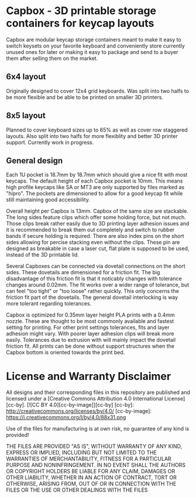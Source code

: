 Capbox - 3D printable storage containers for keycap layouts
===
Capbox are modular keycap storage containers meant to make it easy to switch keysets on your favorite keyboard and conveniently store currently unused ones for later or making it easy to package and send to a buyer them after selling them on the market. 

6x4 layout
---
Originally designed to cover 12x4 grid keyboards. Was split into two halfs to be more flexible and be able to be printed on smaller 3D printers.

8x5 layout
---
Planned to cover keyboard sizes up to 65% as well as cover row staggered layouts. Also split into two halfs for more flexiblity and better 3D printer support. Currently work in progress.

General design
---
Each 1U pocket is 18.7mm by 18.7mm which should give a nice fit with most keycaps. The default height of each Capbox pocket is 10mm. This means high profile keycaps like SA or MT3 are only supported by files marked as "hipro". The pockets are dimensioned to allow for a good keycap fit while still maintaining good accessibility. 

Overall height per Capbox is 13mm. Capbox of the same size are stackable. The long sides feature clips which offer some holding force, but not much. Those clips break rather easily due to 3D printing layer adhesion issues and it is recommended to break them out completely and switch to rubber bands if secure holding is required. There are also index pins on the short sides allowing for percise stacking even without the clips. These pin are designed as breakable in case a laser cut, flat plate
is supposed to be used, instead of the 3D printable lid.

Several Capboxes can be connected via dovetail connections on the short sides. These dovetails are dimensioned for a friction fit. The big disadvantage of this friction fit is that it noticably changes with tolerance changes around 0.02mm. The fit works over a wider range of tolerance, but can feel "too tight" or "too loose" rather quickly. This only concerns the friction fit part of the dovetails. The general dovetail interlocking is way more tolerant regarding
tolerances.

Capbox is optimized for 0.35mm layer height PLA prints with a 0.4mm nozzle. These are thought to be most commonly available and fastest setting for printing. For other print settings tolerances, fits and layer adhesion might vary. With poorer layer adhesion clips will break more easily. Tolerances due to extrusion with will mainly impact the dovetail friction fit. All prints can be done without support structures when the Capbox bottom is oriented towards the print bed.

License and Warranty Disclaimer
===
All designs and their corresponding files in this repository are published and licensed under a [Creative Commons Attribution 4.0 International
License][cc-by].
[![CC BY 4.0][cc-by-image]][cc-by]
[cc-by]: http://creativecommons.org/licenses/by/4.0/
[cc-by-image]: https://i.creativecommons.org/l/by/4.0/88x31.png

Use of the files for manufacturing is at own risk, no guarantee of any kind is provided!

THE FILES ARE PROVIDED "AS IS", WITHOUT WARRANTY OF ANY KIND, EXPRESS OR IMPLIED, INCLUDING BUT NOT LIMITED TO THE WARRANTIES OF MERCHANTABILITY, FITNESS FOR A PARTICULAR PURPOSE AND NONINFRINGEMENT. IN NO EVENT SHALL THE AUTHORS OR COPYRIGHT HOLDERS BE LIABLE FOR ANY CLAIM, DAMAGES OR OTHER LIABILITY, WHETHER IN AN ACTION OF CONTRACT, TORT OR OTHERWISE, ARISING FROM, OUT OF OR IN CONNECTION WITH THE FILES OR THE USE OR OTHER DEALINGS WITH THE FILES
